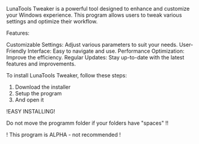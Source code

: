 LunaTools Tweaker is a powerful tool designed to enhance and customize your Windows experience. This program allows users to tweak various settings and optimize their workflow.

Features:

Customizable Settings: Adjust various parameters to suit your needs.
User-Friendly Interface: Easy to navigate and use.
Performance Optimization: Improve the efficiency.
Regular Updates: Stay up-to-date with the latest features and improvements.

To install LunaTools Tweaker, follow these steps:
 1. Download the installer
 2. Setup the program
 3. And open it

!EASY INSTALLING!

Do not move the programm folder if your folders have "spaces" !!

! This program is ALPHA - not recommended !
